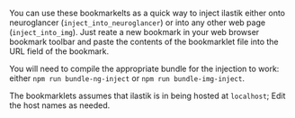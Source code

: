 You can use these bookmarkelts as a quick way to inject ilastik either onto neuroglancer (`inject_into_neuroglancer`) or into any other web page (`inject_into_img`). Just reate a new bookmark in your web browser bookmark toolbar and paste the contents of the bookmarklet file into the URL field of the bookmark.

You will need to compile the appropriate bundle for the injection to work: either `npm run bundle-ng-inject` or `npm run bundle-img-inject`.

The bookmarklets assumes that ilastik is in being hosted at `localhost`; Edit the host names as needed.
